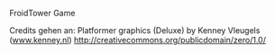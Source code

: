 FroidTower Game

Credits gehen an:
Platformer graphics (Deluxe) by Kenney Vleugels (www.kenney.nl)
http://creativecommons.org/publicdomain/zero/1.0/
